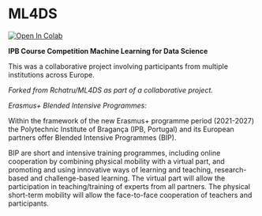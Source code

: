 # ML4DS

<a target="_blank" href="https://colab.research.google.com/github/Rchatru/ML4DS/blob/master/assignment_F.ipynb">
  <img src="https://colab.research.google.com/assets/colab-badge.svg" alt="Open In Colab"/>
</a>

**IPB Course Competition Machine Learning for Data Science**

This was a collaborative project involving participants from multiple institutions across Europe.

*Forked from Rchatru/ML4DS as part of a collaborative project.*

*Erasmus+ Blended Intensive Programmes:*

Within the framework of the new Erasmus+ programme period (2021-2027) the Polytechnic Institute of Bragança (IPB, Portugal) and its European partners offer Blended Intensive Programmes (BIP).

BIP are short and intensive training programmes, including online cooperation by combining physical mobility with a virtual part, and promoting and using innovative ways of learning and teaching, research-based and challenge-based learning. The virtual part will allow the participation in teaching/training of experts from all partners. The physical short-term mobility will allow the face-to-face cooperation of teachers and participants.
